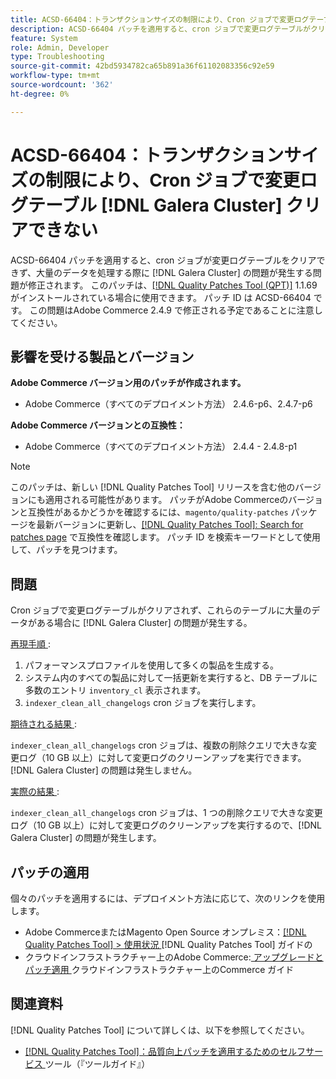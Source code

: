 ```yaml
---
title: ACSD-66404：トランザクションサイズの制限により、Cron ジョブで変更ログテーブル  [!DNL Galera Cluster]  クリアに失敗する
description: ACSD-66404 パッチを適用すると、cron ジョブで変更ログテーブルがクリアされず、これらのテーブルに大量のデータが含まれている場合に問題が発生する  [!DNL Galera Cluster] Adobe Commerceの問題を修正できます。
feature: System
role: Admin, Developer
type: Troubleshooting
source-git-commit: 42bd5934782ca65b891a36f61102083356c92e59
workflow-type: tm+mt
source-wordcount: '362'
ht-degree: 0%

---
```



# ACSD-66404：トランザクションサイズの制限により、Cron ジョブで変更ログテーブル [!DNL Galera Cluster] クリアできない

ACSD-66404 パッチを適用すると、cron ジョブが変更ログテーブルをクリアできず、大量のデータを処理する際に [!DNL Galera Cluster] の問題が発生する問題が修正されます。 このパッチは、[[!DNL Quality Patches Tool (QPT)]](/help/tools/quality-patches-tool/quality-patches-tool-to-self-serve-quality-patches.md) 1.1.69 がインストールされている場合に使用できます。 パッチ ID は ACSD-66404 です。 この問題はAdobe Commerce 2.4.9 で修正される予定であることに注意してください。

## 影響を受ける製品とバージョン

**Adobe Commerce バージョン用のパッチが作成されます。**

* Adobe Commerce（すべてのデプロイメント方法） 2.4.6-p6、2.4.7-p6

**Adobe Commerce バージョンとの互換性：**

* Adobe Commerce（すべてのデプロイメント方法） 2.4.4 - 2.4.8-p1

>[!NOTE]
>
>このパッチは、新しい [!DNL Quality Patches Tool] リリースを含む他のバージョンにも適用される可能性があります。 パッチがAdobe Commerceのバージョンと互換性があるかどうかを確認するには、`magento/quality-patches` パッケージを最新バージョンに更新し、[[!DNL Quality Patches Tool]: Search for patches page](https://experienceleague.adobe.com/tools/commerce-quality-patches/index.html?lang=ja) で互換性を確認します。 パッチ ID を検索キーワードとして使用して、パッチを見つけます。

## 問題

Cron ジョブで変更ログテーブルがクリアされず、これらのテーブルに大量のデータがある場合に [!DNL Galera Cluster] の問題が発生する。

<u> 再現手順 </u>:

1. パフォーマンスプロファイルを使用して多くの製品を生成する。
1. システム内のすべての製品に対して一括更新を実行すると、DB テーブルに多数のエントリ `inventory_cl` 表示されます。
1. `indexer_clean_all_changelogs` cron ジョブを実行します。

<u> 期待される結果 </u>:

`indexer_clean_all_changelogs` cron ジョブは、複数の削除クエリで大きな変更ログ（10 GB 以上）に対して変更ログのクリーンアップを実行できます。[!DNL Galera Cluster] の問題は発生しません。

<u> 実際の結果 </u>:

`indexer_clean_all_changelogs` cron ジョブは、1 つの削除クエリで大きな変更ログ（10 GB 以上）に対して変更ログのクリーンアップを実行するので、[!DNL Galera Cluster] の問題が発生します。

## パッチの適用

個々のパッチを適用するには、デプロイメント方法に応じて、次のリンクを使用します。

* Adobe CommerceまたはMagento Open Source オンプレミス：[[!DNL Quality Patches Tool] > 使用状況 ](/help/tools/quality-patches-tool/usage.md) [!DNL Quality Patches Tool] ガイドの
* クラウドインフラストラクチャー上のAdobe Commerce:[ アップグレードとパッチ適用 ](https://experienceleague.adobe.com/docs/commerce-cloud-service/user-guide/develop/upgrade/apply-patches.html?lang=ja) クラウドインフラストラクチャー上のCommerce ガイド

## 関連資料

[!DNL Quality Patches Tool] について詳しくは、以下を参照してください。

* [[!DNL Quality Patches Tool]：品質向上パッチを適用するためのセルフサービス ](/help/tools/quality-patches-tool/quality-patches-tool-to-self-serve-quality-patches.md) ツール（『ツールガイド』）
